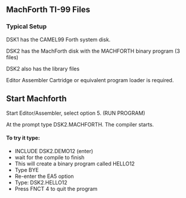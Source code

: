 ## MachForth TI-99 Files

### Typical Setup

DSK1  has the CAMEL99 Forth system disk.

DSK2  has the MachForth disk with the MACHFORTH binary program (3 files)

DSK2  also has the library files

Editor Assembler Cartridge or equivalent program loader is required.

## Start Machforth
Start Editor/Assembler, select option 5.
(RUN PROGRAM)

At the prompt type DSK2.MACHFORTH.
The compiler starts.

#### To try it type:

- INCLUDE DSK2.DEMO12 (enter)
- wait for the compile to finish
- This will create a binary program called HELLO12
- Type BYE
- Re-enter the EA5 option
- Type: DSK2.HELLO12
- Press FNCT 4 to quit the program 
